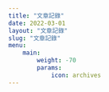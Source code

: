 ```yaml
---
title: "文章記錄"
date: 2022-03-01
layout: "文章記錄"
slug: "文章記錄"
menu:
    main:
        weight: -70
        params: 
            icon: archives
---
```

